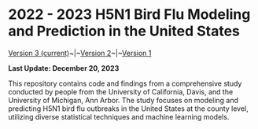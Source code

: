 # 2022 - 2023 H5N1 Bird Flu Modeling and Prediction in the United States

[Version 3 (current)](https://h5n1.gd.edu.kg/)~|~[Version 2](https://h5n1.gd.edu.kg/version2/)~|~[Version 1](https://h5n1.gd.edu.kg/version1/)

**Last Update: December 20, 2023**

This repository contains code and findings from a comprehensive study conducted by people from the 
University of California, Davis, and the University of Michigan, Ann Arbor. The study focuses on modeling 
and predicting H5N1 bird flu outbreaks in the United States at the county level, utilizing diverse statistical 
techniques and machine learning models.

